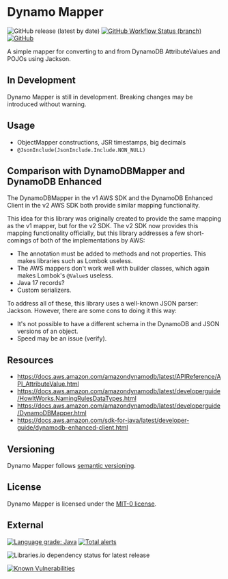 # Dynamo Mapper

![GitHub release (latest by date)](https://img.shields.io/github/v/release/autonomouslogic/dynamo-mapper)
[![GitHub Workflow Status (branch)](https://img.shields.io/github/workflow/status/autonomouslogic/dynamo-mapper/Test/main)](https://github.com/autonomouslogic/dynamo-mapper/actions)
[![GitHub](https://img.shields.io/github/license/autonomouslogic/dynamo-mapper)](https://spdx.org/licenses/MIT-0.html)

A simple mapper for converting to and from DynamoDB AttributeValues and POJOs using Jackson.

## In Development
Dynamo Mapper is still in development. Breaking changes may be introduced without warning.

## Usage
* ObjectMapper constructions, JSR timestamps, big decimals
* `@JsonInclude(JsonInclude.Include.NON_NULL)`

## Comparison with DynamoDBMapper and DynamoDB Enhanced
The DynamoDBMapper in the v1 AWS SDK and the DynamoDB Enhanced Client in the v2 AWS SDK both provide similar mapping
functionality.

This idea for this library was originally created to provide the same mapping as the v1 mapper, but for the v2 SDK.
The v2 SDK now provides this mapping functionality officially, but this library addresses a few short-comings of both
of the implementations by AWS:

* The annotation must be added to methods and not properties. This makes libraries such as Lombok useless.
* The AWS mappers don't work well with builder classes, which again makes Lombok's `@Value`s useless.
* Java 17 records?
* Custom serializers.

To address all of these, this library uses a well-known JSON parser: Jackson.
However, there are some cons to doing it this way:

* It's not possible to have a different schema in the DynamoDB and JSON versions of an object.
* Speed may be an issue (verify).

## Resources
* https://docs.aws.amazon.com/amazondynamodb/latest/APIReference/API_AttributeValue.html
* https://docs.aws.amazon.com/amazondynamodb/latest/developerguide/HowItWorks.NamingRulesDataTypes.html
* https://docs.aws.amazon.com/amazondynamodb/latest/developerguide/DynamoDBMapper.html
* https://docs.aws.amazon.com/sdk-for-java/latest/developer-guide/dynamodb-enhanced-client.html

## Versioning
Dynamo Mapper follows [semantic versioning](https://semver.org/).

## License
Dynamo Mapper is licensed under the [MIT-0 license](https://spdx.org/licenses/MIT-0.html).

## External
[![Language grade: Java](https://img.shields.io/lgtm/grade/java/g/autonomouslogic/dynamo-mapper.svg?logo=lgtm&logoWidth=18)](https://lgtm.com/projects/g/autonomouslogic/dynamo-mapper/context:java)
[![Total alerts](https://img.shields.io/lgtm/alerts/g/autonomouslogic/dynamo-mapper.svg?logo=lgtm&logoWidth=18)](https://lgtm.com/projects/g/autonomouslogic/dynamo-mapper/alerts/)

![Libraries.io dependency status for latest release](https://img.shields.io/librariesio/release/maven/com.autonomouslogic.dynamomapper:dynamo-mapper)

[![Known Vulnerabilities](https://snyk.io/test/github/autonomouslogic/dynamo-mapper/badge.svg)](https://snyk.io/test/github/autonomouslogic/dynamo-mapper)
